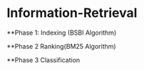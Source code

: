 # Information-Retrieval

**Phase 1:
Indexing (BSBI Algorithm)

**Phase 2
Ranking(BM25 Algorithm)

**Phase 3
Classification
